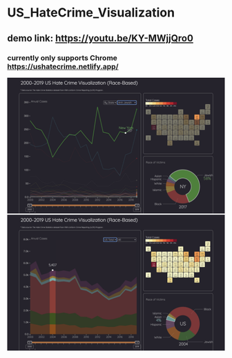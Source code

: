 # US_HateCrime_Visualization
## demo link: https://youtu.be/KY-MWjjQro0
### currently only supports Chrome https://ushatecrime.netlify.app/

![demo](https://github.com/zt55699/US_HateCrime_Visualization/blob/main/demo/2.png)
![demo](https://github.com/zt55699/US_HateCrime_Visualization/blob/main/demo/1.png)

